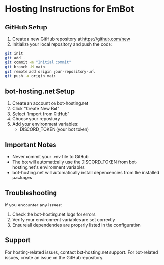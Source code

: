 # Hosting Instructions for EmBot

## GitHub Setup
1. Create a new GitHub repository at https://github.com/new
2. Initialize your local repository and push the code:
```bash
git init
git add .
git commit -m "Initial commit"
git branch -M main
git remote add origin your-repository-url
git push -u origin main
```

## bot-hosting.net Setup
1. Create an account on bot-hosting.net
2. Click "Create New Bot"
3. Select "Import from GitHub"
4. Choose your repository
5. Add your environment variables:
   - DISCORD_TOKEN (your bot token)

## Important Notes
- Never commit your .env file to GitHub
- The bot will automatically use the DISCORD_TOKEN from bot-hosting.net's environment variables
- bot-hosting.net will automatically install dependencies from the installed packages

## Troubleshooting
If you encounter any issues:
1. Check the bot-hosting.net logs for errors
2. Verify your environment variables are set correctly
3. Ensure all dependencies are properly listed in the configuration

## Support
For hosting-related issues, contact bot-hosting.net support.
For bot-related issues, create an issue on the GitHub repository.
